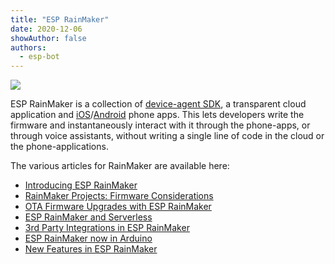 ```yaml
---
title: "ESP RainMaker"
date: 2020-12-06
showAuthor: false
authors: 
  - esp-bot
---
```

![](https://miro.medium.com/v2/resize:fit:640/format:webp/1*RTt0QFEDcdrO_G_FGpgHmw.png)

ESP RainMaker is a collection of [device-agent SDK](https://github.com/espressif/esp-rainmaker), a transparent cloud application and [iOS](https://apps.apple.com/us/app/esp-rainmaker/id1497491540)/[Android](https://play.google.com/store/apps/details?id=com.espressif.rainmaker&hl=en_IN) phone apps. This lets developers write the firmware and instantaneously interact with it through the phone-apps, or through voice assistants, without writing a single line of code in the cloud or the phone-applications.

The various articles for RainMaker are available here:

- [Introducing ESP RainMaker](https://medium.com/the-esp-journal/introducing-esp-rainmaker-8fa968bbb2de)
- [RainMaker Projects: Firmware Considerations](https://medium.com/the-esp-journal/rainmaker-projects-firmware-considerations-e50ee6d9271e)
- [OTA Firmware Upgrades with ESP RainMaker](https://medium.com/the-esp-journal/ota-firmware-upgrades-with-esp-rainmaker-99bf48e80288)
- [ESP RainMaker and Serverless](https://medium.com/the-esp-journal/esp-rainmaker-and-serverless-d144d8a71987)
- [3rd Party Integrations in ESP RainMaker](https://medium.com/the-esp-journal/3rd-party-integrations-in-esp-rainmaker-3ea4df6afa3)
- [ESP RainMaker now in Arduino](https://medium.com/the-esp-journal/esp-rainmaker-now-in-arduino-cf1474526172)
- [New Features in ESP RainMaker](https://medium.com/the-esp-journal/new-features-in-esp-rainmaker-cdb4a2f3fdc3)
